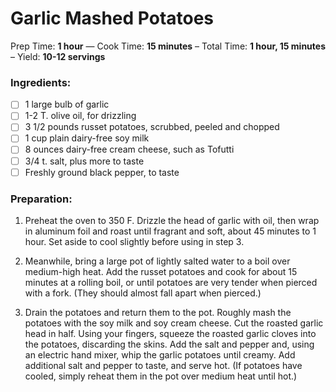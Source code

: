 Garlic Mashed Potatoes
===
Prep Time: **1 hour** — Cook Time: **15 minutes** – Total Time: **1 hour, 15 minutes** – Yield: **10-12 servings**

### Ingredients:
- [ ] 1 large bulb of garlic
- [ ] 1-2 T. olive oil, for drizzling
- [ ] 3 1/2 pounds russet potatoes, scrubbed, peeled and chopped
- [ ] 1 cup plain dairy-free soy milk
- [ ] 8 ounces dairy-free cream cheese, such as Tofutti
- [ ] 3/4 t. salt, plus more to taste
- [ ] Freshly ground black pepper, to taste

### Preparation:
1. Preheat the oven to 350 F. Drizzle the head of garlic with oil, then wrap in aluminum foil and roast until fragrant and soft, about 45 minutes to 1 hour. Set aside to cool slightly before using in step 3.

2. Meanwhile, bring a large pot of lightly salted water to a boil over medium-high heat. Add the russet potatoes and cook for about 15 minutes at a rolling boil, or until potatoes are very tender when pierced with a fork. (They should almost fall apart when pierced.)

3. Drain the potatoes and return them to the pot. Roughly mash the potatoes with the soy milk and soy cream cheese. Cut the roasted garlic head in half. Using your fingers, squeeze the roasted garlic cloves into the potatoes, discarding the skins. Add the salt and pepper and, using an electric hand mixer, whip the garlic potatoes until creamy. Add additional salt and pepper to taste, and serve hot. (If potatoes have cooled, simply reheat them in the pot over medium heat until hot.)
